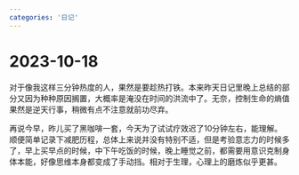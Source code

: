 ```yaml
---
categories: '日记'
---
```

# 2023-10-18

对于像我这样三分钟热度的人，果然是要趁热打铁。本来昨天日记里晚上总结的部分又因为种种原因搁置，大概率是淹没在时间的洪流中了。无奈，控制生命的熵值果然是逆天行事，稍微有点不注意就前功尽弃。

再说今早，昨儿买了黑咖啡一套，今天为了试试疗效迟了10分钟左右，能理解。顺便简单记录下减肥历程，总体上来说并没有特别不适，但是考验意志力的时候多了，早上买早点的时候，中下午吃饭的时候，晚上睡觉之前，都需要用意识克制身体本能，好像思维本身都变成了手动挡。相对于生理，心理上的磨炼似乎更甚。